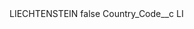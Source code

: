 <?xml version="1.0" encoding="UTF-8"?>
<CustomMetadata xmlns="http://soap.sforce.com/2006/04/metadata" xmlns:xsi="http://www.w3.org/2001/XMLSchema-instance" xmlns:xsd="http://www.w3.org/2001/XMLSchema">
    <label>LIECHTENSTEIN</label>
    <protected>false</protected>
    <values>
        <field>Country_Code__c</field>
        <value xsi:type="xsd:string">LI</value>
    </values>
</CustomMetadata>
